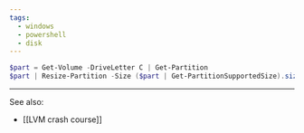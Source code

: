 ```yaml
---
tags:
  - windows
  - powershell
  - disk
---
```

```powershell
$part = Get-Volume -DriveLetter C | Get-Partition
$part | Resize-Partition -Size ($part | Get-PartitionSupportedSize).sizeMax
```
---
See also:
- [[LVM crash course]]